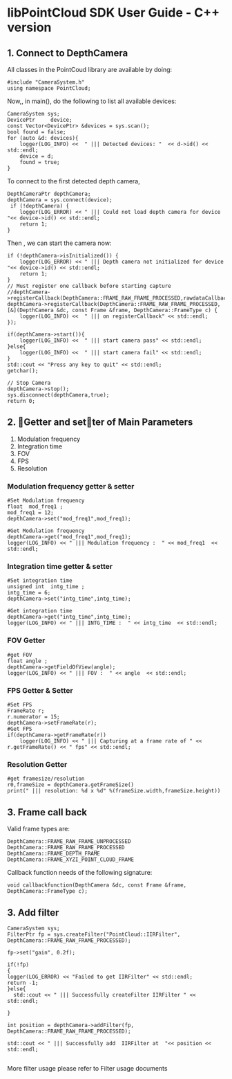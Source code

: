 # libPointCloud SDK User Guide - C++ version

## 1. Connect to DepthCamera

All classes in the PointCoud library are available by doing:

```
#include "CameraSystem.h"
using namespace PointCloud;
```
Now,, in main(), do the following to list all available devices:
```
CameraSystem sys;
DevicePtr     device;
const Vector<DevicePtr> &devices = sys.scan();
bool found = false;
for (auto &d: devices){
    logger(LOG_INFO) <<  " ||| Detected devices: "  << d->id() << std::endl;
    device = d;
    found = true;
}
```
To connect to the first detected depth camera,
```
DepthCameraPtr depthCamera;
depthCamera = sys.connect(device);
 if (!depthCamera) {
    logger(LOG_ERROR) << " ||| Could not load depth camera for device "<< device->id() << std::endl;
    return 1;
}
```
Then , we can start the camera now:
```
if (!depthCamera->isInitialized()) {
    logger(LOG_ERROR) << " ||| Depth camera not initialized for device "<< device->id() << std::endl;
    return 1;
}
// Must register one callback before starting capture 
//depthCamera->registerCallback(DepthCamera::FRAME_RAW_FRAME_PROCESSED,rawdataCallback);
depthCamera->registerCallback(DepthCamera::FRAME_RAW_FRAME_PROCESSED, [&](DepthCamera &dc, const Frame &frame, DepthCamera::FrameType c) {
    logger(LOG_INFO) <<  " ||| on registerCallback" << std::endl;
});

if(depthCamera->start()){
    logger(LOG_INFO) <<  " ||| start camera pass" << std::endl;
}else{
    logger(LOG_INFO) <<  " ||| start camera fail" << std::endl;  
}
std::cout << "Press any key to quit" << std::endl;
getchar();

// Stop Camera 
depthCamera->stop();
sys.disconnect(depthCamera,true);
return 0;
```

## 2.  Getter and setter of Main Parameters

1. Modulation frequency
2. Integration time 
3. FOV
4. FPS 
5. Resolution 

### Modulation frequency getter & setter

```
#Set Modulation frequency
float  mod_freq1 ;
mod_freq1 = 12;
depthCamera->set("mod_freq1",mod_freq1);

#Get Modulation frequency
depthCamera->get("mod_freq1",mod_freq1);
logger(LOG_INFO) << " ||| Modulation frequency :  " << mod_freq1  << std::endl;
```
### Integration time getter & setter
```
#Set integration time
unsigned int  intg_time ;
intg_time = 6;
depthCamera->set("intg_time",intg_time);

#Get integration time
depthCamera->get("intg_time",intg_time);
logger(LOG_INFO) << " ||| INTG_TIME :  " << intg_time  << std::endl;
```
### FOV Getter
```
#get FOV
float angle ;
depthCamera->getFieldOfView(angle);
logger(LOG_INFO) << " ||| FOV :  " << angle  << std::endl;
```
### FPS Getter & Setter
```
#Set FPS
FrameRate r;
r.numerator = 15;
depthCamera->setFrameRate(r);
#Get FPS
if(depthCamera->getFrameRate(r))
    logger(LOG_INFO) << " ||| Capturing at a frame rate of " << r.getFrameRate() << " fps" << std::endl;
```
### Resolution Getter 
```
#get framesize/resolution
r0,frameSize = depthCamera.getFrameSize()
print(" ||| resolution: %d x %d" %(frameSize.width,frameSize.height))
```
## 3.  Frame call back 
Valid frame types are:
```
DepthCamera::FRAME_RAW_FRAME_UNPROCESSED
DepthCamera::FRAME_RAW_FRAME_PROCESSED
DepthCamera::FRAME_DEPTH_FRAME
DepthCamera::FRAME_XYZI_POINT_CLOUD_FRAME
```
Callback function needs of the following signature:
```
void callbackfunction(DepthCamera &dc, const Frame &frame, DepthCamera::FrameType c);
```
## 3. Add filter 

```
CameraSystem sys;
FilterPtr fp = sys.createFilter("PointCloud::IIRFilter", DepthCamera::FRAME_RAW_FRAME_PROCESSED);
  
fp->set("gain", 0.2f);

if(!fp)
{
logger(LOG_ERROR) << "Failed to get IIRFilter" << std::endl;
return -1;
}else{
  std::cout << " ||| Successfully createFilter IIRFilter " << std::endl;

}

int position = depthCamera->addFilter(fp, DepthCamera::FRAME_RAW_FRAME_PROCESSED);

std::cout << " ||| Successfully add  IIRFilter at  "<< position << std::endl;
    
```
More filter usage please refer to Filter usage documents